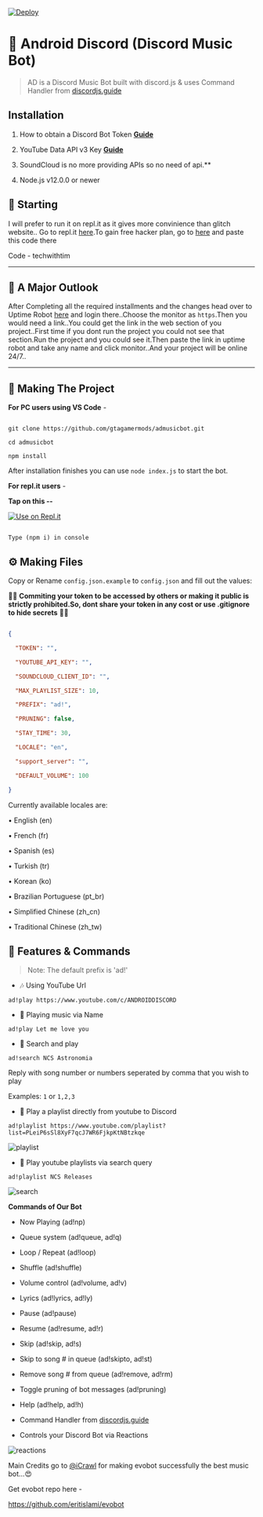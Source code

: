 [![Deploy](https://www.herokucdn.com/deploy/button.svg)](https://heroku.com/deploy?template=https://github.com/eritislami/evobot)

# 🤖 Android Discord (Discord Music Bot)

> AD is a Discord Music Bot built with discord.js & uses Command Handler from [discordjs.guide](https://discordjs.guide)

## Installation

1. How to obtain a Discord Bot Token **[Guide](https://discordjs.guide/preparations/setting-up-a-bot-application.html#creating-your-bot)**

2. YouTube Data API v3 Key **[Guide](https://developers.google.com/youtube/v3/getting-started)**  

3. SoundCloud is no more providing APIs so no need of api.**

4. Node.js v12.0.0 or newer

## 🏁 Starting

I will prefer to run it on repl.it as it gives more convinience than glitch website.. Go to repl.it [here](https://repl.it/).To gain free hacker plan, go to [here](https://repl.it/claim) and paste this code there

Code - techwithtim

----

## 🧐 A Major Outlook

After Completing all the required installments and the changes head over to Uptime Robot [here](https://uptimerobot.com/) and login there..Choose the monitor as `https`.Then you would need a link..You could get the link in the web section of you project..First time if you dont run the project you could not see that section.Run the project and you could see it.Then paste the link in uptime robot and take any name and click monitor..And your project will be online 24/7..

---

## 🔎 Making The Project

**For PC users using VS Code** -

```

git clone https://github.com/gtagamermods/admusicbot.git

cd admusicbot

npm install

```

After installation finishes you can use `node index.js` to start the bot.

**For repl.it users** -

**Tap on this --**

[![Use on Repl.it](https://repl.it/badge/github/ZeroDiscord/EconomyBot)](https://repl.it/github/gtagamermods/admusicbot)

```

Type (npm i) in console

```

## ⚙️ Making Files

Copy or Rename `config.json.example` to `config.json` and fill out the values:

🚨🚨 **Commiting your token to be accessed by others or making it public is strictly prohibited.So, dont share your token in any cost or use .gitignore to hide secrets** 🚨🚨

```json

{

  "TOKEN": "",

  "YOUTUBE_API_KEY": "",

  "SOUNDCLOUD_CLIENT_ID": "",

  "MAX_PLAYLIST_SIZE": 10,

  "PREFIX": "ad!",

  "PRUNING": false,

  "STAY_TIME": 30,

  "LOCALE": "en",

  "support_server": "",

  "DEFAULT_VOLUME": 100

}

```

Currently available locales are:

• English (en)

• French (fr)

• Spanish (es)

• Turkish (tr)

• Korean (ko)

• Brazilian Portuguese (pt_br)

• Simplified Chinese (zh_cn)

• Traditional Chinese (zh_tw)

## 📝 Features & Commands

> Note: The default prefix is 'ad!'

* 🎶 Using YouTube Url

`ad!play https://www.youtube.com/c/ANDROIDDISCORD`

* 🔎 Playing music via Name

`ad!play Let me love you`

* 🔎 Search and play

`ad!search NCS Astronomia`

Reply with song number or numbers seperated by comma that you wish to play

Examples: `1` or `1,2,3`

* 📃 Play a playlist directly from youtube to Discord

`ad!playlist https://www.youtube.com/playlist?list=PLeiP6sSl8XyF7qcJ7WR6FjkpKtNBtzkqe`

![playlist](https://media.discordapp.net/attachments/806012341355151400/806012798236229633/playlistplay.png)

* 🔎 Play youtube playlists via search query

`ad!playlist NCS Releases`

![search](https://media.discordapp.net/attachments/806012341355151400/806013517873676288/playlist.png)

**Commands of Our Bot**

* Now Playing (ad!np)

* Queue system (ad!queue, ad!q)

* Loop / Repeat (ad!loop)

* Shuffle (ad!shuffle)

* Volume control (ad!volume, ad!v)

* Lyrics (ad!lyrics, ad!ly)

* Pause (ad!pause)

* Resume (ad!resume, ad!r)

* Skip (ad!skip, ad!s)

* Skip to song # in queue (ad!skipto, ad!st)

* Remove song # from queue (ad!remove, ad!rm)

* Toggle pruning of bot messages (ad!pruning)

* Help (ad!help, ad!h)

* Command Handler from [discordjs.guide](https://discordjs.guide/)

* Controls your Discord Bot via Reactions

![reactions](https://media.discordapp.net/attachments/806012341355151400/806013954085617684/play.png)

Main Credits go to [@iCrawl](https://github.com/iCrawl) for making evobot successfully the best music bot...😍

Get evobot repo here - 

https://github.com/eritislami/evobot
